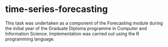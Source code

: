 # time-series-forecasting

This task was undertaken as a component of the Forecasting module during the initial year of the Graduate Diploma programme in Computer and Information Science. Implementation was carried out using the R programming language.
